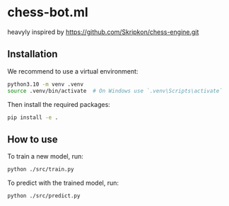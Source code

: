 # chess-bot.ml

heavyly inspired by https://github.com/Skripkon/chess-engine.git

## Installation

We recommend to use a virtual environment:

```bash
python3.10 -m venv .venv
source .venv/bin/activate  # On Windows use `.venv\Scripts\activate`
```

Then install the required packages:

```bash
pip install -e .
```
## How to use

To train a new model, run:

```bash
python ./src/train.py
```

To predict with the trained model, run:

```bash
python ./src/predict.py
```
